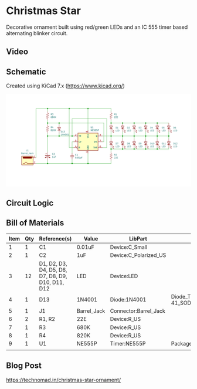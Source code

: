 # Christmas Star

Decorative ornament built using red/green LEDs and an IC 555 timer based alternating blinker circuit.

## Video

## Schematic
Created using KiCad 7.x (https://www.kicad.org/)

![Christmas Star](/christmas-star/christmas-star.png)

## Circuit Logic

## Bill of Materials

| Item | Qty | Reference(s)                                      | Value       | LibPart               | Footprint                                   |
| ---- | --- | ------------------------------------------------- | ----------- | --------------------- | ------------------------------------------- |
| 1    | 1   | C1                                                | 0.01uF      | Device:C_Small        |                                             |
| 2    | 1   | C2                                                | 1uF         | Device:C_Polarized_US |                                             |
| 3    | 12  | D1, D2, D3, D4, D5, D6, D7, D8, D9, D10, D11, D12 | LED         | Device:LED            |                                             |
| 4    | 1   | D13                                               | 1N4001      | Diode:1N4001          | Diode_THT:D_DO-41_SOD81_P10.16mm_Horizontal |
| 5    | 1   | J1                                                | Barrel_Jack | Connector:Barrel_Jack |                                             |
| 6    | 2   | R1, R2                                            | 22E         | Device:R_US           |                                             |
| 7    | 1   | R3                                                | 680K        | Device:R_US           |                                             |
| 8    | 1   | R4                                                | 820K        | Device:R_US           |                                             |
| 9    | 1   | U1                                                | NE555P      | Timer:NE555P          | Package_DIP:DIP-8_W7.62mm                   |
|      |     |                                                   |             |                       |                                             |

## Blog Post
https://technomad.in/christmas-star-ornament/
